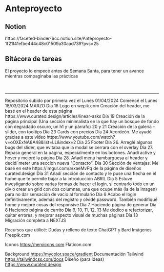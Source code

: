<h1>Anteproyecto</h1>
<h2>Notion</h2>
https://faceted-binder-6cc.notion.site/Anteproyecto-1f21f41efbe444c48c01509a30aad739?pvs=25
<h2>Bitácora de tareas</h2>
El proyecto lo empecé antes de Semana Santa, para tener un avance mientras compaginaba las prácticas
<br>
<br>
<br>
<hr>
Repositorio subido por primera vez el Lunes 01/04/2024
Comencé el Lunes 18/03/2024
MARZO
Día 18
Logo en wepik.com
Creación del header, me basé en el header de esta página https://www.curated.design/articles/linear-asks
Día 19
Creación de la página principal (Una sección minimalista en la que hay un bosque de fondo con degradado oscuro, un h1 y un párrafo)
20 y 21 
Creación de la galería - slider, con tooltips 
Día 23 
Cards con precios
Día 24
Acordeón. Me ayudé gracias a este vídeo https://www.youtube.com/watch?v=oOXExNA8A48&list=LL&index=2
Día 25 Footer
Día 26. Arreglé algunos bugs del slider, que evitaba que la modal se cerrara con el overlay
Día 27. Repaso general en la página, especialmente en los botones. Añadí active y hover y mejoré la página
Día 28. Añadí menú hamburguesa al header y decidí meter una seccion nueva "Contacto". 
Día 30
Sección de ventajas. Me basé en este https://imgur.com/a/xaeMvPq de la página de diseños curated.design
Día 31
Añadí sección de contacto y le puse una flecha en el home que te permite bajar a la introducción
ABRIL
Día 5
Estuve investigando sobre varias formas de hacer el login, si centrarlo todo en un div o crear un grid con dos columnas, una que ocupe más (la de la imagen) para no dar sensación de vacío al formulario
Día 6
Acabo el login definitivamente, además del registro y olvidé password. También modifiqué home y mejoré cosas del responsive
Día 7
Haciendo página de generar
Día 8 Haciendo página de carrito
Día 9, 10, 11, 12, 13
Me dedico a refactorizar, quitar errores, y mejorar aspecto visual de muchas páginas
Día 13
Migración completa a NEXTJS



Recursos que utilicé:
Dudas y relleno de texto
ChatGPT y Bard
Imágenes
Freepik.com

Iconos
https://heroicons.com
Flaticon.com

Background
https://mycolor.space/gradient
Documentación Tailwind
https://tailwindcss.com/docs
Diseño (para ideas)
https://www.curated.design
